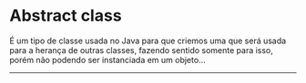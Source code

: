 # Abstract class

É um tipo de classe usada no Java
para que criemos uma que será usada
para a herança de outras classes, fazendo
sentido somente para isso, porém não podendo
ser instanciada em um objeto...

---